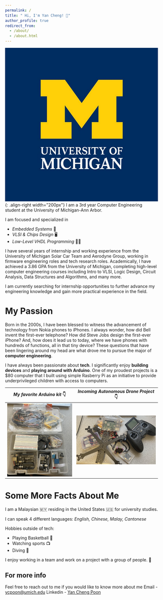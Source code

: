 ```yaml
---
permalink: /
title: " Hi, I'm Yan Cheng! 👋"
author_profile: true
redirect_from: 
  - /about/
  - /about.html
---
```


![Michigan](/images/michigan.jpg){: .align-right width="200px"}
I am a 3rd year Computer Engineering student at the University of Michigan-Ann Arbor. 

I am focused and specialized in 
- *Embedded Systems* 📲
- *VLSI & Chips Design* 🖥️
- *Low-Level VHDL Programming* 🧑‍💻

I have several years of internship and working experience from the University of Michigan Solar Car Team and Aerodyne Group, working in firmware engineering roles and tech research roles. Academically, I have achieved a 3.86 GPA from the University of Michigan, completing high-level computer engineering courses including Intro to VLSI, Logic Design, Circuit Analysis, Data Structures and Algorithms, and many more.

I am currently searching for internship opportunities to further advance my engineering knowledge and gain more practical experience in the field.


My Passion
======

Born in the 2000s,  I have been blessed to witness the advancement of technology from Nokia phones to iPhones. I always wonder, how did Bell invent the first-ever telephone? How did Steve Jobs design the first-ever iPhone? And, how does it lead us to today, where we have phones with hundreds of functions, all in that tiny device? These questions that have been lingering around my head are what drove me to pursue the major of **computer engineering**.

I have always been passionate about **tech**. I significantly enjoy **building devices** and **playing around with Arduino**. One of my proudest projects is a $80 computer that I built using simple Rasberry Pi as an initiative to provide underprivileged children with access to computers.

| ***My favorite Arduino kit*** 👇  | ***Incoming Autonomous Drone Project*** 👇 | 
|:-----------------------:|:-----------------------:|
|      ![Arduino Kit](/images/arduinokit.jpg)      |      ![Drone Project](/images/drone.jpg)     |


Some More Facts About Me
======
I am a Malaysian 🇲🇾 residing in the United States 🇺🇸 for university studies.

I can speak 4 different languages:
*English, Chinese, Malay, Cantonese*

Hobbies outside of tech:
- Playing Basketball 🏀
- Watching sports 📺
- Diving 🤿

I enjoy working in a team and work on a project with a group of people. 👥


For more info
------
Feel free to reach out to me if you would like to know more about me
Email - [ycpoon@umich.edu](mailto:ycpoon@umich.edu)
Linkedin - [Yan Cheng Poon](https://www.linkedin.com/in/yan-cheng-poon/)
